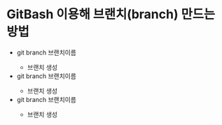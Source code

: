 # GitBash 이용해 브랜치(branch) 만드는 방법

<ul>
  <li>git branch 브랜치이름</li>
  <ul>
    <li>브랜치 생성</li>
  </ul>
  <li>git branch 브랜치이름</li>
  <ul>
    <li>브랜치 생성</li>
  </ul>
  <li>git branch 브랜치이름</li>
  <ul>
    <li>브랜치 생성</li>
  </ul>
</ul>
